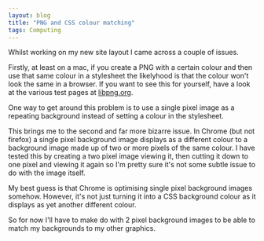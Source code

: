 ```yaml
---
layout: blog
title: "PNG and CSS colour matching"
tags: Computing
---
```


Whilst working on my new site layout I came across a couple of issues.

Firstly, at least on a mac, if you create a PNG with a certain colour and then use that same colour in a stylesheet the likelyhood is that the colour won't look the same in a browser. If you want to see this for yourself, have a look at the various test pages at [libpng.org](http://www.libpng.org/pub/png/colorcube/).

One way to get around this problem is to use a single pixel image as a repeating background instead of setting a colour in the stylesheet.

This brings me to the second and far more bizarre issue. In Chrome (but not firefox) a single pixel background image displays as a different colour to a background image made up of two or more pixels of the same colour. I have tested this by creating a two pixel image viewing it, then cutting it down to one pixel and viewing it again so I'm pretty sure it's not some subtle issue to do with the image itself.

My best guess is that Chrome is optimising single pixel background images somehow. However, it's not just turning it into a CSS background colour as it displays as yet another different colour.

So for now I'll have to make do with 2 pixel background images to be able to match my backgrounds to my other graphics.
